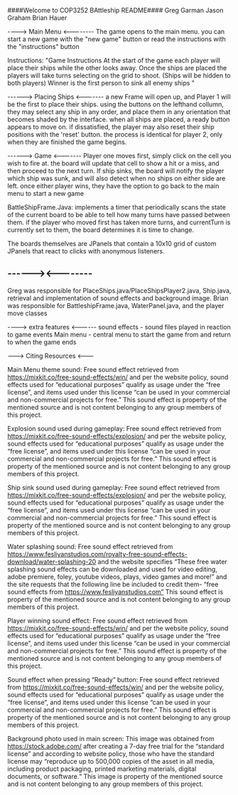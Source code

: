 ####Welcome to COP3252 BAttleship README####
Greg Garman
Jason Graham
Brian Hauer

----> Main Menu <--------
The game opens to the main menu. 
you can start a new game with the "new game" button
or read the instructions with the "instructions" button

Instructions:
"Game Instructions
At the start of the game each player will place their ships while the other looks away.
Once the ships are placed the players will take turns selecting on the grid to shoot.
(Ships will be hidden to both players) Winner is the first person to sink all enemy ships
"


------> Placing Ships <-------
a new Frame will open up, and Player 1 will be the first to place their ships. using
the buttons on the lefthand collumn, they may select any ship in any order, and place
them in any orientation that becomes shaded by the interface. when all ships are placed,
a ready button appears to move on. if dissatisfied, the player may also reset their ship positions
with the 'reset' button. the process is identical for player 2, only when they are 
finished the game begins.


------> Game <-------
Player one moves first, simply click on the cell you wish to fire at. the board will update
that cell to show a hit or a miss, and then proceed to the next turn. If ship sinks, the board
will notify the player which ship was sunk, and will also detect when no ships on either
side are left. once either player wins, they have the option to go back to the main menu
to start a new game


BattleShipFrame.Java:
implements a timer that periodically scans the state of the current board to be
able to tell how many turns have passed between them. if the player who moved first has taken
more turns, and currentTurn is currently set to them, the board determines it is time to change.

The boards themselves are JPanels that contain a 10x10 grid of custom JPanels that react to clicks
with anonymous listeners.

------><--------
-
Greg was responsible for PlaceShips.java/PlaceShipsPlayer2.java, Ship.java, retrieval and implementation of sound effects and background image.
Brian was responsible for BattleshipFrame.java, WaterPanel.java, and the player move classes


----> extra features <------
sound effects - sound files played in reaction to game events
Main menu - central menu to start the game from and return to when the game ends


---> Citing Resources <---

Main Menu theme sound: Free sound effect retrieved from https://mixkit.co/free-sound-effects/win/ and per the website policy, sound effects used for “educational purposes” qualify as usage under the “free license”, and items used under this license “can be used in your commercial and non-commercial projects for free.” This sound effect is property of the mentioned source and is not content belonging to any group members of this project.

Explosion sound used during gameplay: Free sound effect retrieved from https://mixkit.co/free-sound-effects/explosion/ and per the website policy, sound effects used for “educational purposes” qualify as usage under the “free license”, and items used under this license “can be used in your commercial and non-commercial projects for free.” This sound effect is property of the mentioned source and is not content belonging to any group members of this project.

Ship sink sound used during gameplay: Free sound effect retrieved from https://mixkit.co/free-sound-effects/explosion/ and per the website policy, sound effects used for “educational purposes” qualify as usage under the “free license”, and items used under this license “can be used in your commercial and non-commercial projects for free.” This sound effect is property of the mentioned source and is not content belonging to any group members of this project.

Water splashing sound: Free sound effect retrieved from https://www.fesliyanstudios.com/royalty-free-sound-effects-download/water-splashing-20 and the website specifies “These free water splashing sound effects can be downloaded and used for video editing, adobe premiere, foley, youtube videos, plays, video games and more!” and the site requests that the following line be included to credit them- “free sound effects from https://www.fesliyanstudios.com” This sound effect is property of the mentioned source and is not content belonging to any group members of this project.

Player winning sound effect: Free sound effect retrieved from https://mixkit.co/free-sound-effects/win/ and per the website policy, sound effects used for “educational purposes” qualify as usage under the “free license”, and items used under this license “can be used in your commercial and non-commercial projects for free.” This sound effect is property of the mentioned source and is not content belonging to any group members of this project.

Sound effect when pressing “Ready” button: Free sound effect retrieved from https://mixkit.co/free-sound-effects/win/ and per the website policy, sound effects used for “educational purposes” qualify as usage under the “free license”, and items used under this license “can be used in your commercial and non-commercial projects for free.” This sound effect is property of the mentioned source and is not content belonging to any group members of this project.

Background photo used in main screen: This image was obtained from https://stock.adobe.com/  after creating a 7-day free trial for the “standard license” and according to website policy, those who have the standard license may “reproduce up to 500,000 copies of the asset in all media, including product packaging, printed marketing materials, digital documents, or software.“ This image is property of the mentioned source and is not content belonging to any group members of this project.

